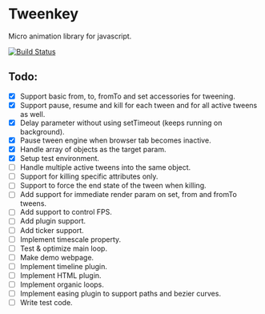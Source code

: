 # Tweenkey
Micro animation library for javascript.

[![Build Status](https://travis-ci.org/radixzz/Tweenkey.svg?branch=master)](https://travis-ci.org/radixzz/Tweenkey)

## Todo:
- [x] Support basic from, to, fromTo and set accessories for tweening.
- [x] Support pause, resume and kill for each tween and for all active tweens as well.
- [x] Delay parameter without using setTimeout (keeps running on background).
- [x] Pause tween engine when browser tab becomes inactive.
- [x] Handle array of objects as the target param.
- [x] Setup test environment.
- [ ] Handle multiple active tweens into the same object.
- [ ] Support for killing specific attributes only.
- [ ] Support to force the end state of the tween when killing.
- [ ] Add support for immediate render param on set, from and fromTo tweens.
- [ ] Add support to control FPS.
- [ ] Add plugin support.
- [ ] Add ticker support.
- [ ] Implement timescale property.
- [ ] Test & optimize main loop.
- [ ] Make demo webpage.
- [ ] Implement timeline plugin.
- [ ] Implement HTML plugin.
- [ ] Implement organic loops.
- [ ] Implement easing plugin to support paths and bezier curves.
- [ ] Write test code.